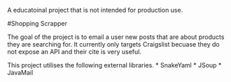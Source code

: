 A educatoinal project that is not intended for production use. 

#Shopping Scrapper

The goal of the project is to email a user new posts that are about products they are searching for. It currently only targets Craigslist becuase they do not expose an API and their cite is very useful.

This project utilises the following external libraries.
	* SnakeYaml
	* JSoup 
	* JavaMail 
